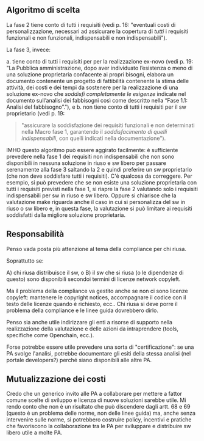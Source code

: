 ## Algoritmo di scelta

La fase 2 tiene conto di tutti i requisiti (vedi p. 16: "eventuali costi di
personalizzazione, necessari ad assicurare la copertura di *tutti* i requisiti
funzionali e non funzionali, indispensabili e non indispensabili").

La fase 3, invece:

a. tiene conto di tutti i requisiti per per la realizzazione ex-novo (vedi p. 19: "La Pubblica amministrazione, dopo aver individuato l’esistenza o meno di una soluzione proprietaria confacente ai propri bisogni, elabora un documento contenente un progetto di fattibilità contenente la stima delle attività, dei costi e dei tempi da sostenere per la realizzazione di una soluzione ex-novo che *soddisfi completamente le esigenze* indicate nel documento sull’analisi dei fabbisogni così come descritto nella “Fase 1.1: Analisi del fabbisogno”."), e
b. non tiene conto di tutti i requisiti per il sw proprietario (vedi p. 19:

> "assicurare la soddisfazione dei requisiti funzionali e non determinati
nella Macro fase 1, garantendo il *soddisfacimento di quelli
indispensabili*, con quelli indicati nella documentazione").

IMHO questo algoritmo può essere aggirato facilmente: è sufficiente prevedere
nella fase 1 dei requisiti non indispensabili che non sono disponibili in
nessuna soluzione in riuso e sw libero per passare serenamente alla fase 3
saltando la 2 e quindi preferire un sw proprietario (che non deve soddisfare
tutti i requisiti). C'è qualcosa da correggere. Per esempio, si può prevedere
che se non esiste una soluzione proprietaria con tutti i requisiti previsti
nella fase 1, si riapre la fase 2 valutando solo i requisiti indispensabili per
sw in riuso e sw libero. Oppure si chiarisce che la valutazione make riguarda
anche il caso in cui si personalizza del sw in riuso o sw libero e, in questa
fase, la valutazione si può limitare ai requisiti soddisfatti dalla migliore
soluzione proprietaria.

## Responsabilità

Penso vada posta più attenzione al tema della compliance per chi riusa.

Soprattutto se:

   A) chi riusa distribuisce il sw, o
   B) il sw che si riusa (o le dipendenze di questo) sono disponibili
   secondoi termini di licenze network copyleft.

Ma il problema della compliance va gestito anche se non ci sono licenze
copyleft: mantenere le copyright notices, accompagnare il codice con il
testo delle licenze quando è richiesto, ecc..
Chi riusa si deve porre il problema della compliance e le linee guida
dovrebbero dirlo.

Penso sia anche utile indirizzare gli enti a risorse di supporto nella
realizzazione della valutazione e delle azioni da intraprendere (tools,
specifiche come Openchain, ecc.).

Forse potrebbe essere utile prevedere una sorta di "certificazione": se
una PA svolge l'analisi, potrebbe documentare gli esiti della stessa
analisi (nel portale developers?) perché siano disponibili alle altre
PA.

## Mutualizzazione dei costi

Credo che un generico invito alle PA a collaborare per mettere a fattor
comune scelte di sviluppo e licenza di nuove soluzioni sarebbe utile.
Mi rendo conto che non è un risultato che può discendere dagli artt. 68
e 69 (questo è un problema delle norme, non delle linee guida) ma, anche
senza intervenire sulle norme, si potrebbero costruire policy, incentivi
e pratiche che favoriscono la collaborazione tra le PA per sviluppare e
distribuire sw libero utile a molte PA.
